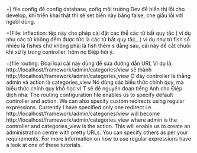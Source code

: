 +) file config để config database, cofig môi trường Dev để hiển thị lỗi cho develop, 
khi triển khai thật thì sẽ set biến này bằng false, che giấu lỗi với người dùng.


+)File: inflection: tệp này cho phép cài đặt các thể các từ bất quy tắc ( ví dụ như các từ không đếm được
 tức là các từ bất quy tắc,..)
ví dụ như từ fish số nhiều là fishes chứ không phải là fish thêm s đằng sau, cái này để
cắt chuỗi khi xử lý trong controller, hôm nọ Điệp hỏi ý.

+)file routing: 
Đoại loại cái này dùng để sửa đường dẫn URL
Ví dụ là:
http://localhost/framework/admin/categories/view sẽ thành http://localhost/framework/admin/categories_view
Ở đây controller là thằng admin và action là categories_view 
Nó dùng các biểu thức chính quy, mà biểu thức chính quy khó học vl
T sẽ để nguyên đoạn tiếng Anh cho Điệp dịch nha:
The routing configuration file enables us to specify default controller and action.
 We can also specify custom redirects using regular expressions. 
Currently I have specified only one redirect i.e. http://localhost/framework/admin/categories/view 
will become http://localhost/framework/admin/categories_view 
where admin is the controller and categories_view is the action. 
This will enable us to create an administration centre with pretty URLs.
 You can specify others as per your requirements. 
For more information on how to use regular expressions have a look at one of these tutorials.
 